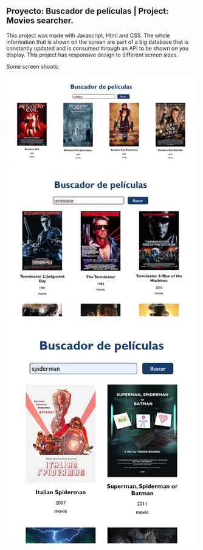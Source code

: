 ## Proyecto: Buscador de películas | Project: Movies searcher.

This project was made with Javascript, Html and CSS. The whole information that is shown on the screen are part of a big database that is constantly updated and is consumed through an API to be shown on you display.
This project has responsive design to different screen sizes.

Some screen shoots:

![alt text](./screenshoots/image.png)
![alt text](./screenshoots/image-1.png)
![alt text](./screenshoots/image-2.png)
